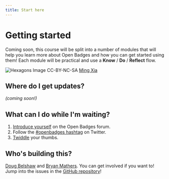 ```yaml
---
title: Start here
---
```


# Getting started

Coming soon, this course will be split into a number of modules that will help you learn more about Open Badges and how you can get started using them! Each module will be practical and use a **Know** / **Do** / **Reflect** flow.

![Hexagons](http://i.imgur.com/vRSCKBz.jpg)
Image CC-BY-NC-SA [Ming Xia](https://www.flickr.com/photos/xiaming/484443810) 

## Where do I get updates?

*(coming soon!)*

## What can I do while I'm waiting?

1. [Introduce yourself](https://groups.google.com/forum/#!forum/openbadges) on the Open Badges forum.
2. Follow the [#openbadges hashtag](https://twitter.com/search?q=%23openbadges&src=typd) on Twitter.
3. [Twiddle](http://giphy.com/gifs/twiddle-twiddling-thumb-98mkyZhTwO2ru) your thumbs.


## Who's building this?

[Doug Belshaw](http://twitter.com/dajbelshaw) and [Bryan Mathers](http://twitter.com/BryanMMathers). You can get involved if you want to! Jump into the issues in the [GitHub repository](https://github.com/thinkoutloudclub/badge-course/issues)!
